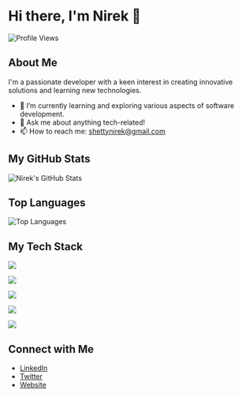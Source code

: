 # Hi there, I'm Nirek 👋

![Profile Views](https://komarev.com/ghpvc/?username=nirek13&color=blue)

## About Me

I'm a passionate developer with a keen interest in creating innovative solutions and learning new technologies. 

- 🌱 I’m currently learning and exploring various aspects of software development.
- 💬 Ask me about anything tech-related!
- 📫 How to reach me: [shettynirek@gmail.com](mailto:shettynirek@gmail.com)

## My GitHub Stats

![Nirek's GitHub Stats](https://github-readme-stats.vercel.app/api?username=nirek13&show_icons=true&theme=radical)

## Top Languages

![Top Languages](https://github-readme-stats.vercel.app/api/top-langs/?username=nirek13&layout=compact&theme=radical)

  ## My Tech Stack

  <div>
    <!------------ Languages ----------------->
    <p >
      <a href="https://skillicons.dev">
        <img src="https://skillicons.dev/icons?i=js,ts,nodejs,python,java,html" />
      </a>
    </p>
    <!---------------------- Frameworks ---------------------->
    <p >
      <a href="https://skillicons.dev">
        <img src="https://skillicons.dev/icons?i=react,nextjs,express,flask,selenium,jenkins" />
      </a>
    </p>
    <!-------------------- Styling -------------------------->
    <p >
      <a href="https://skillicons.dev">
        <img src="https://skillicons.dev/icons?i=css,tailwind,materialui,styledcomponents" />
      </a>
    </p>
    <!---------------------- Database & Deployment ---------------------->
    <p >
      <a href="https://skillicons.dev">
        <img src="https://skillicons.dev/icons?i=mongodb,postgres,prisma,planetscale,vercel,netlify,heroku" />
      </a>
    </p>
    <!---------------------- Development Tools ---------------------->
    <p >
      <a href="https://skillicons.dev">
        <img src="https://skillicons.dev/icons?i=linux,vscode,git,figma,androidstudio,idea,unreal" />
      </a>
    </p>
  </div>



## Connect with Me

- [LinkedIn](https://www.linkedin.com/in/nirek13/)
- [Twitter](https://twitter.com/nirek13)
- [Website](nirekshetty.tech)

